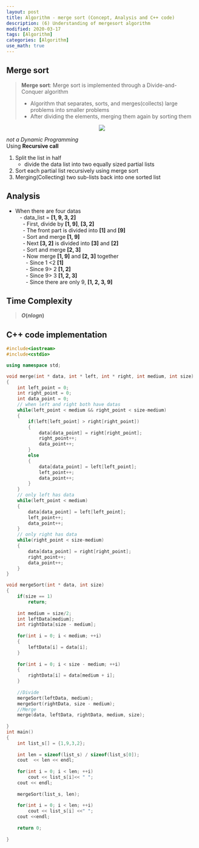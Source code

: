 ```yaml
---
layout: post
title: Algorithm - merge sort (Concept, Analysis and C++ code)
description: (6) Understanding of mergesort algorithm
modified: 2020-03-17
tags: [Algorithm]
categories: [Algorithm]
use_math: true
---
```


## Merge sort
> **Merge sort**: Merge sort is implemented through a Divide-and-Conquer algorithm  
> * Algorithm that separates, sorts, and merges(collects) large problems into smaller problems    
> * After dividing the elements, merging them again by sorting them  


<center>
	<a href="https://en.wikipedia.org/wiki/Merge_sort">
		<img src="https://upload.wikimedia.org/wikipedia/commons/c/cc/Merge-sort-example-300px.gif"/>
	</a>
</center>


*not a Dynamic Programming*  
Using **Recursive call**  
1. Split the list in half  
	* divide the data list into two equally sized partial lists  
2. Sort each partial list recursively using merge sort  
3. Merging(Collecting) two sub-lists back into one sorted list  


## Analysis
* When there are four datas  
   - data_list = **[1, 9, 3, 2]**  
     - First, divide by **[1, 9]**, **[3, 2]**  
     - The front part is divided into **[1]** and **[9]**  
     - Sort and merge **[1, 9]**  
     - Next **[3, 2]** is divided into **[3]** and **[2]**  
     - Sort and merge **[2, 3]**  
     - Now merge **[1, 9]** and **[2, 3]** together  
       - Since 1 <2 **[1]**  
       - Since 9> 2 **[1, 2]**  
       - Since 9> 3 **[1, 2, 3]**  
       - Since there are only 9, **[1, 2, 3, 9]**  

## Time Complexity
> **$O(n log n)$**  

## C++ code implementation

```cpp
#include<iostream>
#include<cstdio>

using namespace std;

void merge(int * data, int * left, int * right, int medium, int size)
{
	int left_point = 0;
	int right_point = 0;
	int data_point = 0;
	// when left and right both have datas
	while(left_point < medium && right_point < size-medium)
	{
		if(left[left_point] > right[right_point])
		{
			data[data_point] = right[right_point];
			right_point++;
			data_point++;
		}
		else
		{
			data[data_point] = left[left_point];
			left_point++;
			data_point++;
		}
	}
	// only left has data
	while(left_point < medium)
	{
		data[data_point] = left[left_point];
		left_point++;
		data_point++;
	}
	// only right has data
	while(right_point < size-medium)
	{
		data[data_point] = right[right_point];
		right_point++;
		data_point++;
	}
}

void mergeSort(int * data, int size)
{
	if(size == 1)
		return;
	
	int medium = size/2;
	int leftData[medium];
	int rightData[size - medium];
	
	for(int i = 0; i < medium; ++i)
	{
		leftData[i] = data[i];
	}
	
	for(int i = 0; i < size - medium; ++i)
	{
		rightData[i] = data[medium + i];
	}
	
	//Divide
	mergeSort(leftData, medium); 
	mergeSort(rightData, size - medium);
	//Merge
	merge(data, leftData, rightData, medium, size);
	
}
int main()
{
	int list_s[] = {1,9,3,2};
	
	int len = sizeof(list_s) / sizeof(list_s[0]);
	cout  << len << endl;
	
	for(int i = 0; i < len; ++i)
		cout << list_s[i]<< " ";
	cout << endl;
	
	mergeSort(list_s, len);
	
	for(int i = 0; i < len; ++i)
		cout << list_s[i] <<" ";
	cout <<endl;	
		
	return 0;
	
}
```
  